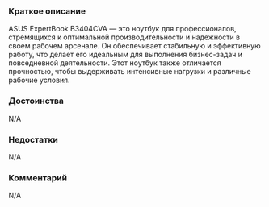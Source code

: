 ### **Краткое описание**
ASUS ExpertBook B3404CVA — это ноутбук для профессионалов, стремящихся к оптимальной производительности и надежности в своем рабочем арсенале. Он обеспечивает стабильную и эффективную работу, что делает его идеальным для выполнения бизнес-задач и повседневной деятельности. Этот ноутбук также отличается прочностью, чтобы выдерживать интенсивные нагрузки и различные рабочие условия.

### **Достоинства**
N/A

### **Недостатки**
N/A

### **Комментарий**
N/A
